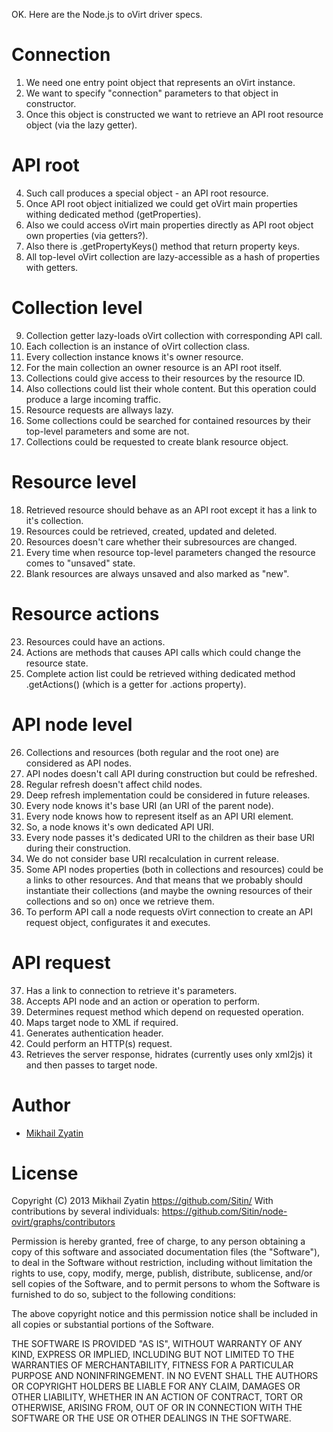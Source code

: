 OK. Here are the Node.js to oVirt driver specs.

Connection
========
1. We need one entry point object that represents an oVirt instance.
2. We want to specify "connection" parameters to that object in constructor.
3. Once this object is constructed we want to retrieve an API root resource
   object (via the lazy getter).

API root
========
4. Such call produces a special object - an API root resource.
5. Once API root object initialized we could get oVirt main properties
   withing dedicated method (getProperties).
6. Also we could access oVirt main properties directly as API root object
   own properties (via getters?).
7. Also there is .getPropertyKeys() method that return property keys.
8. All top-level oVirt collection are lazy-accessible as a hash of properties
   with getters.

Collection level
========
9. Collection getter lazy-loads oVirt collection with corresponding API call.
10. Each collection is an instance of oVirt collection class.
11. Every collection instance knows it's owner resource.
12. For the main collection an owner resource is an API root itself.
13. Collections could give access to their resources by the resource ID.
14. Also collections could list their whole content.
    But this operation could produce a large incoming traffic.
15. Resource requests are allways lazy.
16. Some collections could be searched for contained resources by their
    top-level parameters and some are not.
17. Collections could be requested to create blank resource object.

Resource level
========
18. Retrieved resource should behave as an API root except it has a link to
    it's collection.
19. Resources could be retrieved, created, updated and deleted.
20. Resources doesn't care whether their subresources are changed.
21. Every time when resource top-level parameters changed the resource
    comes to "unsaved" state.
22. Blank resources are always unsaved and also marked as "new".

Resource actions
========
23. Resources could have an actions.
24. Actions are methods that causes API calls which could change the
    resource state.
25. Complete action list could be retrieved withing dedicated method
    .getActions() (which is a getter for .actions property).

API node level
========
26. Collections and resources (both regular and the root one) are considered
    as API nodes.
27. API nodes doesn't call API during construction but could be refreshed.
28. Regular refresh doesn't affect child nodes.
29. Deep refresh implementation could be considered in future releases.
30. Every node knows it's base URI (an URI of the parent node).
31. Every node knows how to represent itself as an API URI element.
32. So, a node knows it's own dedicated API URI.
33. Every node passes it's dedicated URI to the children as their base URI
    during their construction.
34. We do not consider base URI recalculation in current release.
35. Some API nodes properties (both in collections and resources) could be
    a links to other resources. And that means that we probably should
    instantiate their collections (and maybe the owning resources of their
    collections and so on) once we retrieve them.
36. To perform API call a node requests oVirt connection to create an API
    request object, configurates it and executes.

API request
========
37. Has a link to connection to retrieve it's parameters.
38. Accepts API node and an action or operation to perform.
39. Determines request method which depend on requested operation.
40. Maps target node to XML if required.
41. Generates authentication header.
42. Could perform an HTTP(s) request.
43. Retrieves the server response, hidrates (currently uses only xml2js) it
    and then passes to target node.

Author
========
+ [Mikhail Zyatin](https://github.com/Sitin/)

License
========
Copyright (C) 2013 Mikhail Zyatin
https://github.com/Sitin/
With contributions by several individuals:
https://github.com/Sitin/node-ovirt/graphs/contributors

Permission is hereby granted, free of charge, to any person obtaining a copy of
this software and associated documentation files (the "Software"), to deal in
the Software without restriction, including without limitation the rights to
use, copy, modify, merge, publish, distribute, sublicense, and/or sell copies
of the Software, and to permit persons to whom the Software is furnished to do
so, subject to the following conditions:

The above copyright notice and this permission notice shall be included in all
copies or substantial portions of the Software.

THE SOFTWARE IS PROVIDED "AS IS", WITHOUT WARRANTY OF ANY KIND, EXPRESS OR
IMPLIED, INCLUDING BUT NOT LIMITED TO THE WARRANTIES OF MERCHANTABILITY,
FITNESS FOR A PARTICULAR PURPOSE AND NONINFRINGEMENT. IN NO EVENT SHALL THE
AUTHORS OR COPYRIGHT HOLDERS BE LIABLE FOR ANY CLAIM, DAMAGES OR OTHER
LIABILITY, WHETHER IN AN ACTION OF CONTRACT, TORT OR OTHERWISE, ARISING FROM,
OUT OF OR IN CONNECTION WITH THE SOFTWARE OR THE USE OR OTHER DEALINGS IN THE
SOFTWARE.